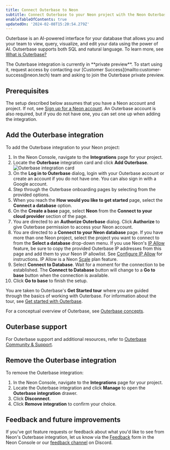 ```yaml
---
title: Connect Outerbase to Neon
subtitle: Connect Outerbase to your Neon project with the Neon Outerbase integration 
enableTableOfContents: true
updatedOn: '2024-02-08T15:20:54.279Z'
---
```


Outerbase is an AI-powered interface for your database that allows you and your team to view, query,  visualize, and edit your data using the power of AI. Outserbase supports both SQL and natural language. To learn more, see [What is Outerbase?](https://docs.outerbase.com/introduction/what-is-outerbase)

<Admonition type="comingSoon" title="Feature Coming Soon">
The Outerbase integration is currently in **private preview**. To start using it, request access by contacting our [Customer Success](mailto:customer-success@neon.tech) team and asking to join the Outerbase private preview.
</Admonition>

## Prerequisites

The setup described below assumes that you have a Neon account and project. If not, see [Sign up for a Neon account](/docs/get-started-with-neon/signing-up). An Outerbase account is also required, but if you do not have one, you can set one up when adding the integration.

## Add the Outerbase integration

To add the Outerbase integration to your Neon project:

1. In the Neon Console, navigate to the **Integrations** page for your project.
2. Locate the **Outerbase** integration card and click **Add Outerbase**.
    ![Outerbase integration card](/docs/guides/github_card.png)
3. On the **Log in to Outerbase** dialog, login with your Outerbase account or create an account if you do not have one. You can also sign in with a Google account.
4. Step through the Outerbase onboarding pages by selecting from the provided options. 
5. When you reach the **How would you like to get started** page, select the **Connect a database** option.
6. On the **Create a base** page, select **Neon** from the **Connect to your cloud provider** section of the page.
7. You are directed to an **Authorize Outerbase** dialog. Click **Authorize** to give Outerbase permission to access your Neon account.
8. You are directed to a **Connect to your Neon database** page. If you have more than one Neon project, select the project you want to connect to from the **Select a database** drop-down menu.
    <Admonition type="note">
    If you use Neon's [IP Allow](/docs/introduction/ip-allow) feature, be sure to copy the provided Outerbase IP addresses from this page and add them to your Neon IP allowlist. See [Configure IP Allow](/docs/manage/projects#configure-ip-allow) for instructions. IP Allow is a Neon [Scale](/docs/introduction/plans#scale) plan feature.
    </Admonition>
9. Select **Connect to Database**. 
    <Admonition type="important">
    Wait for a moment for the connection to be established. The **Connect to Database** button will change to a **Go to base** button when the connection is available. 
    </Admonition>
10. Click **Go to base** to finish the setup.

You are taken to Outerbase's **Get Started tour** where you are guided through the basics of working with Outerbase. For information about the tour, see [Get started with Outerbase](https://docs.outerbase.com/introduction/get-started). 

For a conceptual overview of Outerbase, see [Outerbase concepts](https://docs.outerbase.com/introduction/concepts).

## Outerbase support

For Outerbase support and additional resources, refer to [Outerbase Community & Support](https://docs.outerbase.com/introduction/community-support).

## Remove the Outerbase integration

To remove the Outerbase integration:

1. In the Neon Console, navigate to the **Integrations** page for your project.
2. Locate the Outerbase integration and click **Manage** to open the **Outerbase integration** drawer.
3. Click **Disconnect**.
4. Click **Remove integration** to confirm your choice.

## Feedback and future improvements

If you've got feature requests or feedback about what you'd like to see from Neon's Outerbase integration, let us know via the [Feedback](https://console.neon.tech/app/projects?modal=feedback) form in the Neon Console or our [feedback channel](https://discord.com/channels/1176467419317940276/1176788564890112042) on Discord.
